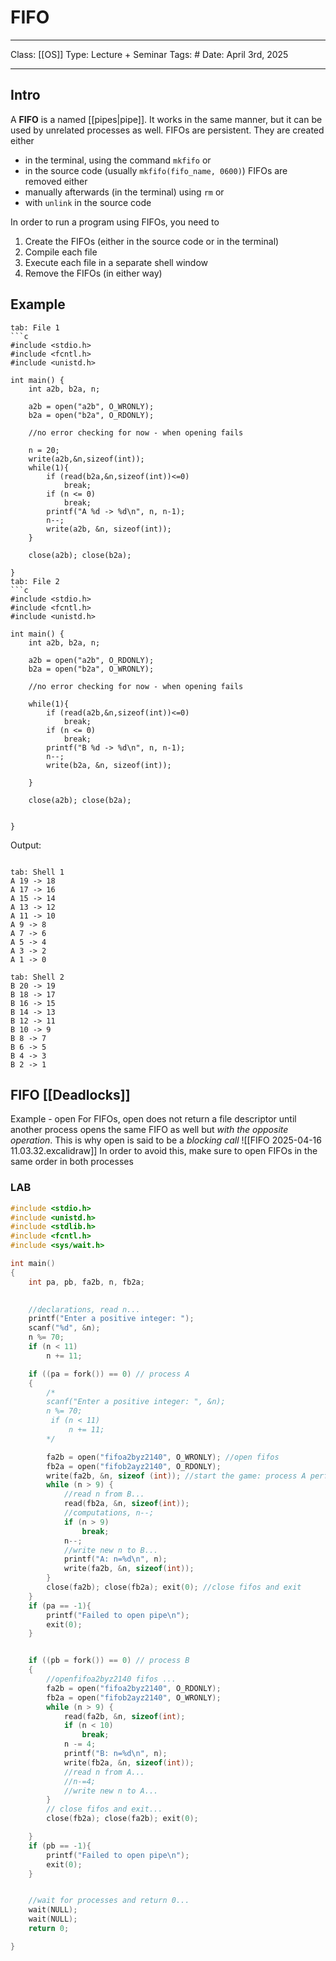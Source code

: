 # FIFO
___
Class: [[OS]]
Type: Lecture + Seminar
Tags: # 
Date: April 3rd, 2025
___
## Intro
A **FIFO** is a named [[pipes|pipe]]. It works in the same manner, but it can be used by unrelated processes as well. 
FIFOs are persistent. They are created either
- in the terminal, using the command `mkfifo`  or
- in the source code (usually `mkfifo(fifo_name, 0600)`)
FIFOs are removed either
- manually afterwards (in the terminal) using `rm` or 
- with `unlink` in the source code

In order to run a program using FIFOs, you need to 
1. Create the FIFOs (either in the source code or in the terminal)
2. Compile each file
3. Execute each file in a separate shell window
4. Remove the FIFOs (in either way)
## Example 

```tabs
tab: File 1
```c
#include <stdio.h>
#include <fcntl.h>
#include <unistd.h>

int main() {
    int a2b, b2a, n;

    a2b = open("a2b", O_WRONLY);
    b2a = open("b2a", O_RDONLY);

    //no error checking for now - when opening fails

    n = 20;
    write(a2b,&n,sizeof(int));
    while(1){
        if (read(b2a,&n,sizeof(int))<=0)
            break;
        if (n <= 0)
            break;
        printf("A %d -> %d\n", n, n-1);
        n--;
        write(a2b, &n, sizeof(int));
    }

    close(a2b); close(b2a);

}
tab: File 2
```c
#include <stdio.h>
#include <fcntl.h>
#include <unistd.h>

int main() {
    int a2b, b2a, n;

    a2b = open("a2b", O_RDONLY);
    b2a = open("b2a", O_WRONLY);

    //no error checking for now - when opening fails

    while(1){
        if (read(a2b,&n,sizeof(int))<=0)
            break;
        if (n <= 0)
            break;
        printf("B %d -> %d\n", n, n-1);
        n--;
        write(b2a, &n, sizeof(int));

    }

    close(a2b); close(b2a);


}
```

Output:
```tabs

tab: Shell 1
A 19 -> 18
A 17 -> 16
A 15 -> 14
A 13 -> 12
A 11 -> 10
A 9 -> 8
A 7 -> 6
A 5 -> 4
A 3 -> 2
A 1 -> 0

tab: Shell 2
B 20 -> 19
B 18 -> 17
B 16 -> 15
B 14 -> 13
B 12 -> 11
B 10 -> 9
B 8 -> 7
B 6 -> 5
B 4 -> 3
B 2 -> 1
```

## FIFO [[Deadlocks]] 
Example - open
For FIFOs, open does not return a file descriptor until another process opens the same FIFO as well but *with the opposite operation*. This is why open is said to be a *blocking call*
![[FIFO 2025-04-16 11.03.32.excalidraw]]
In order to avoid this, make sure to open FIFOs in the same order in both processes
### LAB
```c
#include <stdio.h>
#include <unistd.h>
#include <stdlib.h>
#include <fcntl.h>
#include <sys/wait.h>

int main()
{
    int pa, pb, fa2b, n, fb2a;
    

    //declarations, read n...
    printf("Enter a positive integer: ");
    scanf("%d", &n);
    n %= 70;
    if (n < 11)
        n += 11;

    if ((pa = fork()) == 0) // process A
    {     
        /*
        scanf("Enter a positive integer: ", &n);
        n %= 70;
         if (n < 11)
             n += 11;
        */

        fa2b = open("fifoa2byz2140", O_WRONLY); //open fifos
        fb2a = open("fifob2ayz2140", O_RDONLY);
        write(fa2b, &n, sizeof (int)); //start the game: process A performs the first writing operation
        while (n > 9) {
            //read n from B...
            read(fb2a, &n, sizeof(int));
            //computations, n--;
            if (n > 9)
                break;
            n--;
            //write new n to B...
            printf("A: n=%d\n", n);
            write(fa2b, &n, sizeof(int));
        }
        close(fa2b); close(fb2a); exit(0); //close fifos and exit
    }
    if (pa == -1){
        printf("Failed to open pipe\n");
        exit(0);
    }


    if ((pb = fork()) == 0) // process B
    {
        //openfifoa2byz2140 fifos ...
        fa2b = open("fifoa2byz2140", O_RDONLY);
        fb2a = open("fifob2ayz2140", O_WRONLY);
        while (n > 9) {
            read(fa2b, &n, sizeof(int);
            if (n < 10)
                break;
            n -= 4;
            printf("B: n=%d\n", n);
            write(fb2a, &n, sizeof(int));
            //read n from A...
            //n-=4;
            //write new n to A...
        }
        // close fifos and exit...
        close(fb2a); close(fa2b); exit(0);

    }
    if (pb == -1){
        printf("Failed to open pipe\n");
        exit(0);
    }


    //wait for processes and return 0...
    wait(NULL);
    wait(NULL);
    return 0;

}

```
